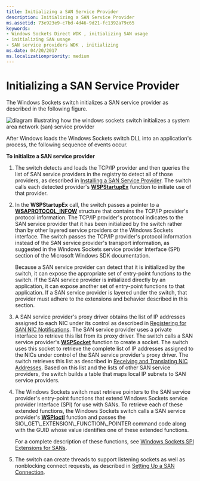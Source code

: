 ```yaml
---
title: Initializing a SAN Service Provider
description: Initializing a SAN Service Provider
ms.assetid: 73e923e9-c7bd-4d46-9d21-fc1392a79c65
keywords:
- Windows Sockets Direct WDK , initializing SAN usage
- initializing SAN usage
- SAN service providers WDK , initializing
ms.date: 04/20/2017
ms.localizationpriority: medium
---
```


# Initializing a SAN Service Provider





The Windows Sockets switch initializes a SAN service provider as described in the following figure.

![diagram illustrating how the windows sockets switch initializes a system area network (san) service provider ](images/apiflow1.png)

After Windows loads the Windows Sockets switch DLL into an application's process, the following sequence of events occur.

**To initialize a SAN service provider**

1.  The switch detects and loads the TCP/IP provider and then queries the list of SAN service providers in the registry to detect all of those providers, as described in [Installing a SAN Service Provider](installing-a-san-service-provider.md). The switch calls each detected provider's [**WSPStartupEx**](https://docs.microsoft.com/previous-versions/windows/hardware/network/ff566321(v=vs.85)) function to initiate use of that provider.

2.  In the **WSPStartupEx** call, the switch passes a pointer to a [**WSAPROTOCOL\_INFOW**](https://docs.microsoft.com/previous-versions/windows/hardware/network/ff565963(v=vs.85)) structure that contains the TCP/IP provider's protocol information. The TCP/IP provider's protocol indicates to the SAN service provider that it has been initialized by the switch rather than by other layered service providers or the Windows Sockets interface. The switch passes the TCP/IP provider's protocol information instead of the SAN service provider's transport information, as suggested in the Windows Sockets service provider Interface (SPI) section of the Microsoft Windows SDK documentation.

    Because a SAN service provider can detect that it is initialized by the switch, it can expose the appropriate set of entry-point functions to the switch. If the SAN service provider is initialized directly by an application, it can expose another set of entry-point functions to that application. If a SAN service provider is layered under the switch, that provider must adhere to the extensions and behavior described in this section.

3.  A SAN service provider's proxy driver obtains the list of IP addresses assigned to each NIC under its control as described in [Registering for SAN NIC Notifications](registering-for-san-nic-notifications.md). The SAN service provider uses a private interface to retrieve this list from its proxy driver. The switch calls a SAN service provider's [**WSPSocket**](https://docs.microsoft.com/previous-versions/windows/hardware/network/ff566319(v=vs.85)) function to create a socket. The switch uses this socket to retrieve the complete list of IP addresses assigned to the NICs under control of the SAN service provider's proxy driver. The switch retrieves this list as described in [Receiving and Translating NIC Addresses](receiving-and-translating-nic-addresses.md). Based on this list and the lists of other SAN service providers, the switch builds a table that maps local IP subnets to SAN service providers.

4.  The Windows Sockets switch must retrieve pointers to the SAN service provider's entry-point functions that extend Windows Sockets service provider Interface (SPI) for use with SANs. To retrieve each of these extended functions, the Windows Sockets switch calls a SAN service provider's [**WSPIoctl**](https://docs.microsoft.com/previous-versions/windows/hardware/network/ff566296(v=vs.85)) function and passes the SIO\_GET\_EXTENSION\_FUNCTION\_POINTER command code along with the GUID whose value identifies one of these extended functions.

    For a complete description of these functions, see [Windows Sockets SPI Extensions for SANs](windows-sockets-spi-extensions-for-sans.md).

5.  The switch can create threads to support listening sockets as well as nonblocking connect requests, as described in [Setting Up a SAN Connection](setting-up-a-san-connection.md).

 

 





